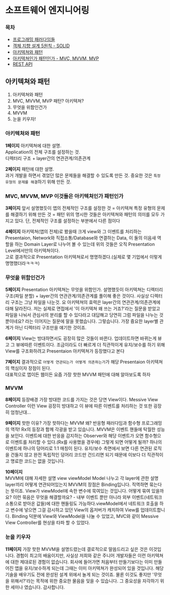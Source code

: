 # 소프트웨어 엔지니어링

### **목차**
- [프로그래밍 패러다임들]()
- [객체 지향 설계 5원칙 - SOLID]()
- [아키텍쳐와 패턴]()
- [아키텍쳐인가 패턴인가 - MVC, MVVM, MVP]()
- [REST API]()



## 아키텍쳐와 패턴
1. 아키텍쳐와 패턴  
2. MVC, MVVM, MVP 패턴? 아키텍쳐?
3. 무엇을 위함인건가
4. MVVM
5. 눈을 키우자!


### 아키텍쳐와 패턴

**1페이지**
아키텍쳐에 대한 설명.  
Application의 전체 구조를 설정하는 것.  
디렉터리 구조 + layer간의 연관관계/의존관계

**2페이지**
패턴에 대한 설명.  
과거 개발을 하면서 겪었던 많은 문제들을 해결할 수 있도록 만든 것.
중요한 것은 `특정 유형의 문제를 해결`하기 위해 만든 것.

### MVC, MVVM, MVP 이것들은 아키텍쳐인가 패턴인가

**3페이지**
앞서 설명했듯이 앱의 전체적인 구조를 설정한 것 = 아키텍쳐
특정 유형의 문제를 해결하기 위해 만든 것 = 패턴
위의 명시한 것들은 아키텍쳐와 패턴의 의미를 모두 가지고 있다.
단, 전체적인 구조를 설정하는 부분에서 다른 점이다

**4페이지**
아키텍쳐(앱의 전체)로 봤을때 크게 view와 그 이벤트를 처리하는 Presentaion, Network와 직접소통/Database와 연결하는 Data, 이 둘의 이음새 역할을 하는 Domain Layer로 나누어 볼 수 있는데 위의 것들은 오직 Presentation Level에서만의 아키텍쳐이다.  
고로 결과적으로 Presentation 아키텍쳐로서 명명하겠다.(실제로 몇 기업에서 이렇게 명명했더라ㅋㅋㅋ)  


### 무엇을 위함인건가

**5페이지**
Presentation 아키텍쳐는 무엇을 위함인가. 설명했듯이 아키텍쳐는 디렉터리 구조(파일 분할) + layer간의 연관관계/의존관계를 풀이해 좋은 것이다.
사실상 디렉터리 구조는 그냥 파일을 나눈것. 요 아키텍쳐의 효력은 layer간의 연관관계/의존관계에 대해 달라진다.
저는 실제로 면접에서 '이 아키텍쳐 왜 쓰는 거죠?'라는 질문을 받았고 파일을 나눠서 관심사의 분리를 할 수 있다라고 대답해고 당연히 그럼 파일을 나누는 것 뿐이네요? 라는 이어지는 질문에 말을 못했습니다. 그렇습니다. 가장 즁요한 layer별 관계가 아닌 디렉터리 구조만을 얘기한 것이죠.

**6페이지**
View는 방대하면서도 굉장히 많은 것들이 바뀐다. 업데이트하면 바뀌는게 뷰고 그 뷰에따른 이벤트이다.
조금이라도 더 빠르게 더 직관적이게 유지/보수를 하기 위해 View를 구조화하려고 Presentaion 아키텍쳐가 등장했다고 본다

**7페이지**
결과적으로 `어떻게 연관되는가 어떻게 의존하는가`가 해당 Presentaion 아키텍쳐의 핵심이자 장점이 된다.  
대표적으로 앱이든 웹이든 요즘 가장 핫한 MVVM 패턴에 대해 알아보도록 하자


### MVVM
**8페이지**
등장배경
가장 방대한 코드를 가지는 것은 당연 View이다.
Messive View Controller
이런 View 굉장히 방대하고 이 뷰에 따른 이벤트를 처리하는 것 또한 굉장히 엄청난대...

**9페이지**
핫한 이유?
가장 핫하다는 MVVM 왜?
반응형 패러다임과 함수형 프로그래밍의 역작!
Rx의 등장과 함께 각광을 받고 있습니다.
MVVM은 이벤트 핸들에 탁월한 성능을 보인다.
이벤트에 대한 반응을 감지하는 Observer와 해당 이벤트가 오면 함수형으로 이벤트를 처리할 수 있다.(Rx를 사용했을 경우에)
그렇게 되면 어떻게 될까? 하나의 이벤트에 하나의 덩어리로 1:1 매칭이 된다. 유지/보수 측면에서 보면 다른 연관된 로직을 건들지 않고 완전 독립적인 덩어리 코드만 건드리면 되기 때문에 이보다 더 직관적이고 명료한 코드는 없을 것입니다.

**10페이지**  
MVVM에 대해 자세한 설명
view viewModel Model 나누고
각 layer에 관한 설명
layer끼리 어떻게 연관되어있는지
MVVM의 장점은 Binding입니다.
직역하면 묶는다는 뜻이죠. View가 viewModel에 속한 변수에 묵여있는 것입니다.
어떻게 묶여 있을까요? 이런 묶음은 무엇을 해결할까요? - 내부 이벤트 뿐만 아니라 외부 이벤트(네트워크 소통으로 받아온 값들)에 대한 핸들링도 가능하다.viewModel에서 네트워크 호출을 하고 변수에 넣으면 그걸 감시하고 있던 View의 옵저버가 캐치하여 View를 업데이트합니다.
Binding 덕분에 View와 ViewModel을 나눌 수 있었고, MVC와 같이 Messive View Controller를 현상을 타파 할 수 있었다.

### 눈을 키우자

**11페이지**
가장 핫한 MVVM을 설명드렸는데 결로적으로 말씀드리고 싶은 것은 이것입니다.
경험이 최고의 배움이지만, 사실상 저희와 같은 주니어 개발자들은 이런 아키텍쳐에 대한 제대로된 경험이 없습니다.
회사에 들어가면 처음부터 만들기보다는 이미 만들어진 앱을 유지/보수하게 되는데 그때는 이미 아키텍쳐가 완성되어 있을 것입니다.
해당 기술을 배우기도 전에 완성된 설계 위에서 놀게 되는 것이죠.
물론 이것도 좋지만 '무엇을 위해서?'라는 목적에 위한 중요한 물음을 잊을 수 있습니다.
그 중요성을 자각하기 위한 세미나 였습니다. 감사합니다.
